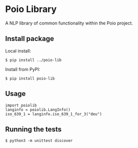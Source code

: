 # Poio Library

A NLP library of common functionality within the Poio project.

## Install package

Local install:

    $ pip install ../poio-lib

Install from PyPI:

    $ pip install poio-lib

## Usage

```
import poiolib
langinfo = poiolib.LangInfo()
iso_639_1 = langinfo.iso_639_1_for_3("deu")
```

## Running the tests

    $ python3 -m unittest discover
 
